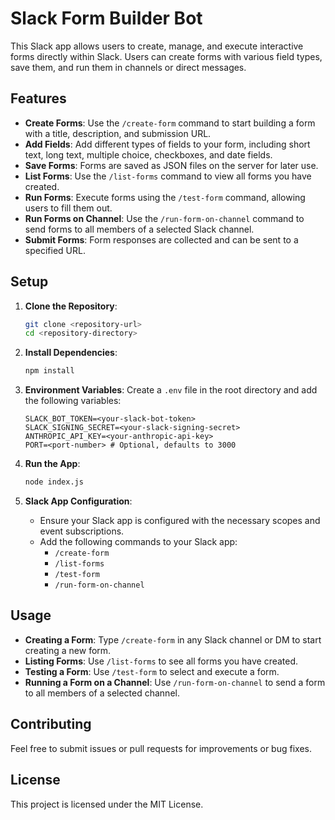# Slack Form Builder Bot

This Slack app allows users to create, manage, and execute interactive forms directly within Slack. Users can create forms with various field types, save them, and run them in channels or direct messages.

## Features

- **Create Forms**: Use the `/create-form` command to start building a form with a title, description, and submission URL.
- **Add Fields**: Add different types of fields to your form, including short text, long text, multiple choice, checkboxes, and date fields.
- **Save Forms**: Forms are saved as JSON files on the server for later use.
- **List Forms**: Use the `/list-forms` command to view all forms you have created.
- **Run Forms**: Execute forms using the `/test-form` command, allowing users to fill them out.
- **Run Forms on Channel**: Use the `/run-form-on-channel` command to send forms to all members of a selected Slack channel.
- **Submit Forms**: Form responses are collected and can be sent to a specified URL.

## Setup

1. **Clone the Repository**: 
   ```bash
   git clone <repository-url>
   cd <repository-directory>
   ```

2. **Install Dependencies**:
   ```bash
   npm install
   ```

3. **Environment Variables**: Create a `.env` file in the root directory and add the following variables:
   ```plaintext
   SLACK_BOT_TOKEN=<your-slack-bot-token>
   SLACK_SIGNING_SECRET=<your-slack-signing-secret>
   ANTHROPIC_API_KEY=<your-anthropic-api-key>
   PORT=<port-number> # Optional, defaults to 3000
   ```

4. **Run the App**:
   ```bash
   node index.js
   ```

5. **Slack App Configuration**:
   - Ensure your Slack app is configured with the necessary scopes and event subscriptions.
   - Add the following commands to your Slack app:
     - `/create-form`
     - `/list-forms`
     - `/test-form`
     - `/run-form-on-channel`

## Usage

- **Creating a Form**: Type `/create-form` in any Slack channel or DM to start creating a new form.
- **Listing Forms**: Use `/list-forms` to see all forms you have created.
- **Testing a Form**: Use `/test-form` to select and execute a form.
- **Running a Form on a Channel**: Use `/run-form-on-channel` to send a form to all members of a selected channel.

## Contributing

Feel free to submit issues or pull requests for improvements or bug fixes.

## License

This project is licensed under the MIT License.
